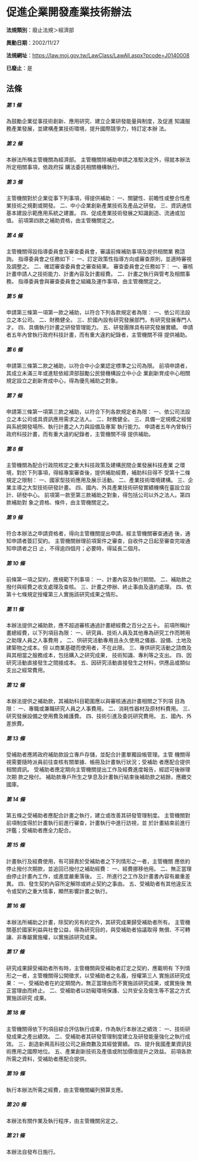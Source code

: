 # 促進企業開發產業技術辦法

**法規類別**：廢止法規＞經濟部

**異動日期**：2002/11/27  

**法規網址**：https://law.moj.gov.tw/LawClass/LawAll.aspx?pcode=J0140008

**已廢止**：是



## 法條
##### 第 1 條
為鼓勵企業從事技術創新、應用研究、建立企業研發能量與制度，及促進
知識服務產業發展，並建構產業技術環境，提升國際競爭力，特訂定本辦
法。


##### 第 2 條
本辦法所稱主管機關為經濟部。
主管機關除補助申請之准駁決定外，得就本辦法所定相關事項，依政府採
購法委託相關機構執行。


##### 第 3 條
主管機關對於企業從事下列事項，得提供補助：
一、關鍵性、前瞻性或整合性產業技術之規劃或開發。
二、中小企業創新產業技術及產品之研發。
三、資訊通信基本建設示範應用系統之建置。
四、促成產業技術發展之知識創造、流通或加值。
前項第四款之補助資格，由主管機關定之。


##### 第 4 條
主管機關得設指導委員會及審查委員會，審議前條補助事項及提供相關業
務諮詢。
指導委員會之任務如下：
一、訂定政策性指導方向或審查原則，並適時審視及調整之。
二、確認審查委員會之審查結果。
審查委員會之任務如下：
一、審核計畫申請人之技術能力、計畫內容及計畫經費。
二、計畫之執行與管考及相關事務。
指導委員會與審查委員會之組織及運作事項，由主管機關定之。


##### 第 5 條
申請第三條第一項第一款之補助，以符合下列各款規定者為限：
一、依公司法設立之本公司。
二、財務健全。
三、於國內設有研究發展部門，有研究發展專門人才。
四、具備執行計畫之研發管理能力。
五、研發團隊具有研究發展實績。
申請者五年內曾執行政府科技計畫，而有重大違約紀錄者，主管機關不得
提供補助。


##### 第 6 條
申請第三條第二款之補助，以符合中小企業認定標準之公司為限。
前項申請者，其成立未滿三年或進駐依經濟部鼓勵公民營機構設立中小企
業創新育成中心相關規定設立之創新育成中心，得為優先補助之對象。

##### 第 7 條
申請第三條第一項第三款之補助，以符合下列各款規定者為限：
一、依公司法設立之本公司或具資訊應用需求之法人。
二、財務健全。
三、具備一定規模之經營與系統開發場所、執行計畫之人力與設備及專案
    執行能力。
申請者五年內曾執行政府科技計畫，而有重大違約紀錄者，主管機關不得
提供補助。


##### 第 8 條
主管機關為配合行政院核定之重大科技政策及建構民間企業發展科技產業
之環境，對於下列事項，得經專案審查後，提供補助經費，補助科目得不
受第十二條規定之限制：
一、國家型技術應用及展示活動。
二、產業技術環境建構。
三、企業主導之大型技術研發計畫。
四、國內、外具產業技術研發實績機構在臺設立設計、研發中心。
前項第一款至第三款補助之對象，得包括公司以外之法人。第四款補助對
象之資格、條件，由主管機關定之。


##### 第 9 條
符合本辦法之申請資格者，得向主管機關提出申請。經主管機關審查通過
後，通知申請者簽訂契約。
主管機關辦理前項案件之審查，自收件之日起至審查完竣通知申請者之日
止，不得逾四個月；必要時，得延長二個月。

##### 第 10 條
前條第一項之契約，應規範下列事項：
一、計畫內容及執行期間。
二、補助款之撥付與經費之收支處理及查核。
三、計畫之停辦、終止事由及違約處理。
四、依第十七條規定授權第三人實施該研究成果之情形。


##### 第 11 條
本辦法提供之補助款，應不超過審核通過計畫總經費之百分之五十。
前項所稱計畫總經費，以下列項目為限：
一、研究員、技術人員及其他專為研究工作而聘用之助理人員之人事費用
    。
二、供研究活動專用且永久使用之儀器、設備、土地及建築物之成本。但
    以商業基礎而使用者，不在此限。
三、專供研究活動之諮商及與其相當之服務成本，包括購入之研究成果，
    技術知識、專利等之支出。
四、因研究活動直接發生之間接成本。
五、因研究活動直接發生之材料，供應品或類似支出之經常費用。


##### 第 12 條
本辦法提供之補助款，其補助科目範圍應以與審核通過計畫相關之下列項
目為限：
一、專職或兼職研究人員之人事費用。
二、消耗性器材及原材料費用。
三、研究發展設備之使用費及維護費。
四、技術引進及委託研究費用。
五、國內、外差旅費。


##### 第 13 條
受補助者應將政府補助款設立專戶存儲，並配合計畫單獨設帳管理。主管
機關得視需要隨時派員前往查核有關單據、帳冊及計畫執行狀況；受補助
者應配合提供相關資訊。
受補助者應定期向主管機關提出工作及經費進度報告，經認可後辦理次期
款之撥付。
補助款專戶所生之孳息及計畫執行結束後補助款之結餘，應繳交國庫。


##### 第 14 條
第五條之受補助者應配合計畫之執行，建立或改善其研發管理制度。
主管機關對前項制度得於計畫執行前進行審查，計畫執行中進行訪視，並
於計畫結束前進行評鑑；受補助者應全力配合。

##### 第 15 條
計畫執行及經費使用，有可歸責於受補助者之下列情形之一者，主管機關
應依約停止撥付次期款，並追回已撥付之補助經費：
一、經費挪移他用。
二、無正當理由停止計畫內工作，或進度嚴重落後。
三、所進行之工作及計畫書內容有嚴重差異。
四、發生契約內容所定解除或終止契約之事由。
五、受補助者有其他違反法令或契約之重大情事，顯然影響計畫之執行。


##### 第 16 條
本辦法所補助之計畫，除契約另有約定外，其研究成果歸受補助者所有。
主管機關基於國家利益與社會公益，得為研究目的，與受補助者協議取得
無償、不可轉讓、非專屬實施權，以實施該研究成果。

##### 第 17 條
研究成果歸受補助者所有時，主管機關與受補助者訂定之契約，應載明有
下列情形之一者，主管機關得公開徵求，以受補助者之名義，授權第三人
實施該研究成果：
一、受補助者在約定期間內，無正當理由而不實施該研究成果，或實施後
    無正當理由而終止。
二、受補助者以妨礙環境保護、公共安全及衛生等不當之方式實施該研究
    成果。


##### 第 18 條
主管機關得依下列項目綜合評估執行成果，作為執行本辦法之績效：
一、技術研發成果之產出績效。
二、受補助者其研發管理制度建立及研發能量強化之執行成效。
三、創造新興高科技公司之廠商數及其經營實績。
四、提升我國產業資訊技術應用之國際地位。
五、產業創新技術及產值或附加價值提升之效益。
前項各款所需之資料，受補助者應配合提供。


##### 第 19 條
執行本辦法所需之經費，由主管機關編列預算支應。

##### 第 20 條
本辦法有關作業及執行程序，由主管機關另定之。

##### 第 21 條
本辦法自發布日施行。


